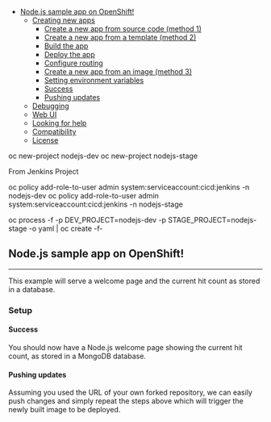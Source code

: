 

<!-- toc -->

- [Node.js sample app on OpenShift!](#nodejs-sample-app-on-openshift)
  * [Creating new apps](#creating-new-apps)
    + [Create a new app from source code (method 1)](#create-a-new-app-from-source-code-method-1)
    + [Create a new app from a template (method 2)](#create-a-new-app-from-a-template-method-2)
    + [Build the app](#build-the-app)
    + [Deploy the app](#deploy-the-app)
    + [Configure routing](#configure-routing)
    + [Create a new app from an image (method 3)](#create-a-new-app-from-an-image-method-3)
    + [Setting environment variables](#setting-environment-variables)
    + [Success](#success)
    + [Pushing updates](#pushing-updates)
  * [Debugging](#debugging)
  * [Web UI](#web-ui)
  * [Looking for help](#looking-for-help)
  * [Compatibility](#compatibility)
  * [License](#license)

<!-- tocstop -->

oc new-project nodejs-dev
oc new-project nodejs-stage

From Jenkins Project

oc policy add-role-to-user admin system:serviceaccount:cicd:jenkins -n nodejs-dev
oc policy add-role-to-user admin system:serviceaccount:cicd:jenkins -n nodejs-stage

oc process -f  -p DEV_PROJECT=nodejs-dev -p STAGE_PROJECT=nodejs-stage -o yaml | oc create -f-

## Node.js sample app on OpenShift!
-----------------

This example will serve a welcome page and the current hit count as stored in a database.


### Setup 




#### Success

You should now have a Node.js welcome page showing the current hit count, as stored in a MongoDB database.

#### Pushing updates

Assuming you used the URL of your own forked repository, we can easily push changes and simply repeat the steps above which will trigger the newly built image to be deployed.

